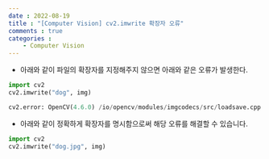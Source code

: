 ```yaml
---
date : 2022-08-19
title : "[Computer Vision] cv2.imwrite 확장자 오류"
comments : true
categories : 
    - Computer Vision
---
```


* 아래와 같이 파일의 확장자를 지정해주지 않으면 아래와 같은 오류가 발생한다.
```python
import cv2
cv2.imwrite("dog", img)
```

```python
cv2.error: OpenCV(4.6.0) /io/opencv/modules/imgcodecs/src/loadsave.cpp:730: error: (-2:Unspecified error) could not find a writer for the specified extension in function 'imwrite_'
```

* 아래와 같이 정확하게 확장자를 명시함으로써 해당 오류를 해결할 수 있습니다.
```python
import cv2
cv2.imwrite("dog.jpg", img)
```


